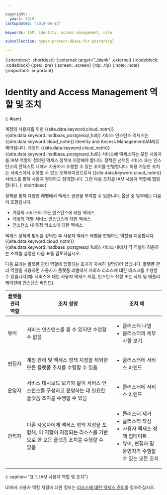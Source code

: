 ```yaml
---

copyright:
  years: 2019
lastupdated: "2019-06-13"

keywords: IAM, identity, access management, role

subcollection: hyper-protect-dbaas-for-postgresql

---
```


{:shortdesc: .shortdesc}
{:external: target="_blank" .external}
{:codeblock: .codeblock}
{:pre: .pre}
{:screen: .screen}
{:tip: .tip}
{:note: .note}
{:important: .important}

# Identity and Access Management 역할 및 조치
{: #iam}

계정의 사용자를 위한 {{site.data.keyword.cloud_notm}} {{site.data.keyword.ihsdbaas_postgresql_full}} 서비스 인스턴스 액세스는 {{site.data.keyword.cloud_notm}} Identity and Access Management(IAM)로 제어됩니다. 계정의 {{site.data.keyword.cloud_notm}} {{site.data.keyword.ihsdbaas_postgresql_full}} 서비스에 액세스하는 모든 사용자를 IAM 역할이 정의된 액세스 정책에 지정해야 합니다. 정책은 선택된 서비스 또는 인스턴스의 컨텍스트 내에서 사용자가 수행할 수 있는 조치를 판별합니다. 허용 가능한 조치는 서비스에서 수행할 수 있는 오퍼레이션으로서 {{site.data.keyword.cloud_notm}} 서비스를 통해 사용자 정의하고 정의합니다. 그런 다음 조치를 IAM 사용자 역할에 맵핑합니다.
{: shortdesc}

정책을 통해 다양한 레벨에서 액세스 권한을 부여할 수 있습니다. 옵션 중 일부에는 다음이 포함됩니다.

* 계정의 서비스의 모든 인스턴스에 대한 액세스
* 계정의 개별 서비스 인스턴스에 대한 액세스
* 인스턴스 내 특정 리소스에 대한 액세스

액세스 정책의 범위를 정의한 후 사용자 액세스 레벨을 판별하는 역할을 지정합니다. {{site.data.keyword.cloud_notm}} {{site.data.keyword.ihsdbaas_postgresql_full}} 서비스 내에서 각 역할이 허용하는 조치를 설명한 다음 표를 검토하십시오.

다음 표에는 플랫폼 관리 역할에 맵핑되는 조치가 자세히 설명되어 있습니다. 플랫폼 관리 역할을 사용하면 사용자가 플랫폼 레벨에서 서비스 리소스에 대한 태스크를 수행할 수 있습니다(예: 서비스에 대한 사용자 액세스 지정, 인스턴스 작성 또는 삭제 및 애플리케이션에 인스턴스 바인드).

|플랫폼 관리 역할        |조치 설명             |조치 예                                                         |
|------------------------|----------------------|----------------------------------------------------------------|
|뷰어                    |서비스 인스턴스를 볼 수 있지만 수정할 수 없음|<ul><li>클러스터 나열</li><li>클러스터의 세부사항 보기</li></ul>|
|편집자                  |계정 관리 및 액세스 정책 지정을 제외한 모든 플랫폼 조치를 수행할 수 있음|<ul><li>클러스터에 서비스 바인드</li></ul>|
|운영자                  |서비스 대시보드 보기와 같이 서비스 인스턴스를 구성하고 운영하는 데 필요한 플랫폼 조치를 수행할 수 있음|<ul><li>클러스터에 서비스 바인드</li></ul>|
|관리자                  |다른 사용자에게 액세스 정책 지정을 포함해, 이 역할이 지정되는 리소스를 기반으로 한 모든 플랫폼 조치를 수행할 수 있음|<ul><li>클러스터 제거</li><li>클러스터 작성</li><li>사용자 액세스 정책 업데이트</li><li>뷰어, 편집자 및 운영자가 수행할 수 있는 모든 조치</li></ul>|
{: caption="표 1. IAM 사용자 역할 및 조치"}

UI에서 사용자 역할 지정에 대한 정보는 [리소스에 대한 액세스 관리](/docs/iam?topic=iam-iammanidaccser#iammanidaccser)를 참조하십시오.
